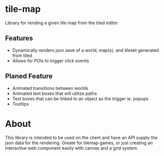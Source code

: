# tile-map
Library for rending a given tile map from the tiled editor

## Features
- Dynamically renders json save of a world, map(s), and tileset generated from tiled
- Allows for POIs to trigger click events

## Planed Feature
- Animated transitions between worlds
- Animated text boxes that will utilize paths
- Text boxes that can be linked to an object as the trigger ie. popups
- Tooltips

# About
This library is intended to be used on the client and have an API supply the json data for the rendering. Greate for tilemap games, or just creating an interactive web component easily with canvas and a grid system.
